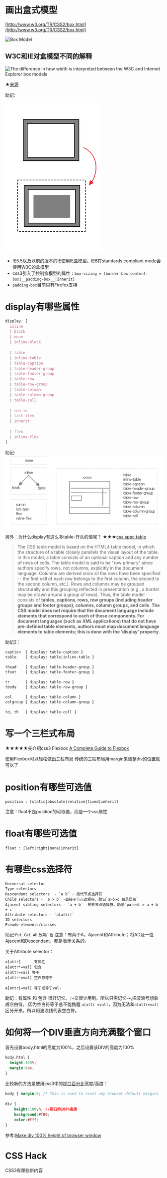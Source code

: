 画出盒式模型
============
[http://www.w3.org/TR/CSS2/box.html](http://www.w3.org/TR/CSS2/box.html)

![Box Model](http://www.w3.org/TR/CSS2/images/boxdim.png)

W3C和IE对盒模型不同的解释
----
![The difference in how width is interpreted between the W3C and Internet Explorer box models](http://upload.wikimedia.org/wikipedia/commons/6/64/W3C_and_Internet_Explorer_box_models.svg)

★[来源]([http://en.wikipedia.org/wiki/Internet_Explorer_box_model_bug)

助记:

![助记图](box-model.png)

- IE5.5以及以前的版本的IE使用IE盒模型。IE6在standards compliant mode会使用W3C的盒模型
- css3引入了控制盒模型的属性：`box-sizing = [border-box|content-box|__padding-box__|inherit]`
- `padding-box`目前只有Firefox支持

display有哪些属性
=================

```css
display: [
  inline
  | block
  | none
  | inline-block
  
  | table
  | inline-table
  | table-caption
  | table-header-group
  | table-footer-group
  | table-row
  | table-row-group
  | table-column
  | table-column-group
  | table-cell
  
  | run-in
  | list-item
  | inherit
  
  | flex
  | inline-flex
]
```

助记: ![display取值](display-values.png)

另外：为什么display有这么多table-开头的值呢？
★★★[css spec table](http://www.w3.org/TR/CSS21/tables.html#table-display)

> The CSS table model is based on the HTML4 table model, in which the structure of a table closely parallels the visual layout of the table. In this model, a table consists of an optional caption and any number of rows of cells. The table model is said to be "row primary" since authors specify rows, not columns, explicitly in the document language. Columns are derived once all the rows have been specified -- the first cell of each row belongs to the first column, the second to the second column, etc.). Rows and columns may be grouped structurally and this grouping reflected in presentation (e.g., a border may be drawn around a group of rows).
Thus, the table model consists of **tables, captions, rows, row groups (including header groups and footer groups), columns, column groups, and cells**.
**The CSS model does not require that the document language include elements that correspond to each of these components. For document languages (such as XML applications) that do not have pre-defined table elements, authors must map document language elements to table elements; this is done with the 'display' property**. 

助记2：
```
caption  { display: table-caption }
table    { display: table|inline-table }

thead    { display: table-header-group }
tfoot    { display: table-footer-group }

tr       { display: table-row }
tbody    { display: table-row-group }

col      { display: table-column }
colgroup { display: table-column-group }

td, th   { display: table-cell }

```


写一个三栏式布局
================

★★★★★先介绍css3 Flexbox
[A Complete Guide to Flexbox](http://css-tricks.com/snippets/css/a-guide-to-flexbox/)

使用Flexbox可以轻松做出三栏布局
传统的三栏布局用margin来调整div的位置就可以了


position有哪些可选值
==================

`position : [static|absolute|relative|fixed|inherit]`

注意：float不是position的可取值，而是一个css属性

float有哪些可选值
=================

`float : [left|right|none|inherit]`

有哪些css选择符
===============
```
Universal selector
Type selectors
Descendant selectors  - `a b` - 后代节点选择符
Child selectors - `a > b` -直接子节点选择符，助记`a>b>c 目录层级`
Ajacent sibling selectors - `a + b` -兄弟节点选择符，助记`parent > a + b + c`
Attribute selectors - `a[attr]`
ID selectors
Pseudo-elements/classes
```

助记:`Put Cai AD` `放菜广告`
注意：有两个A，Ajacent和Attribute；将AD及一位Ajacent和Descendant，都是表示关系的。

关于Attribute selector：
```
a[attr]      有属性
a[attr*=val] 包含
a[attr=val] 等于
a[attr~=val] 空白符等于

a[attr|=val] 等于或等于val-
```
助记：有属性 和 包含 很好记忆。`|=`又很少用到。所以只需记忆`~=`,把波浪号想象成空白符。
因为空白符等于总不能携程 `a[attr =val]`，因为无法和`a[attr=val]`区分开来。所以用波浪线代表空白符。

如何将一个DIV垂直方向充满整个窗口
=================================

首先设置body,html的高度为100%，之后设置该DIV的高度为100%
```css
body,html {
  height:100%;
  margin:0px;
}
```

比较新的方法是使用css3中的[视口百分比](http://www.w3.org/TR/css3-values/#viewport-relative-lengths)宽度/高度：

```css
body { margin:0; /* This is used to reset any browser-default margins */ }

div {
    height:100vh; //视口的100%高度
    background:#f00;
    color:#fff;
}
```

参考:[Make div 100% height of browser window](http://stackoverflow.com/questions/1575141/make-div-100-height-of-browser-window)


CSS Hack
========


CSS3有哪些新内容
